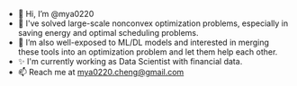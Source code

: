 - 👋 Hi, I’m @mya0220
- 👀 I've solved large-scale nonconvex optimization problems, especially in saving energy and optimal scheduling problems. 
- 🌱 I’m also well-exposed to ML/DL models and interested in merging these tools into an optimization problem and let them help each other.
- ✨ I'm currently working as Data Scientist with financial data. 
- 📫 Reach me at  mya0220.cheng@gmail.com

<!---
mya0220/mya0220 is a ✨ special ✨ repository because its `README.md` (this file) appears on your GitHub profile.
You can click the Preview link to take a look at your changes.
--->
